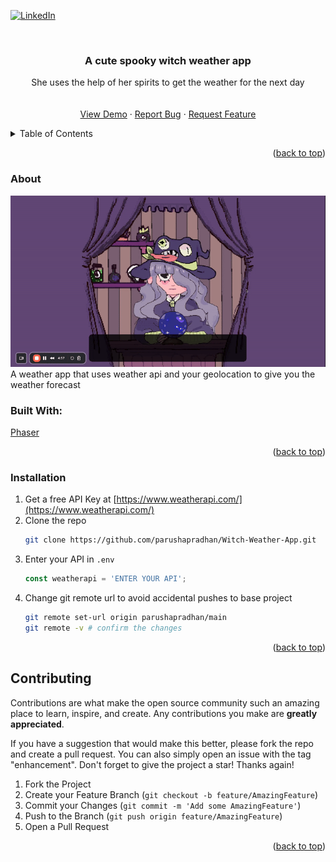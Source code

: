 
<a id="readme-top"></a>


[![LinkedIn][linkedin-shield]][linkedin-url]



<!-- PROJECT LOGO -->
<br />
<div align="center">


<h3 align="center">A cute spooky witch weather app</h3>

  <p align="center">
    She uses the help of her spirits to get the weather for the next day
    <br />
    <br />
    <br />
    <a href="https://pap203assignment2webdev.glitch.me">View Demo</a>
    &middot;
    <a href="https://github.com/parushapradhan/Witch-Weather-App/issues/new?labels=bug&template=bug-report---.md">Report Bug</a>
    &middot;
    <a href="https://github.com/parushapradhan/Witch-Weather-App/issues/new?labels=enhancement&template=feature-request---.md">Request Feature</a>
  </p>
</div>



<!-- TABLE OF CONTENTS -->
<details>
  <summary>Table of Contents</summary>
  <ol>
   <li>
      <a href="#built-with">About</a>
    </li>
    <li>
      <a href="#built-with">Built With</a>
    </li>
     <li><a href="#installation">Installation</a></li>
    <!-- <li><a href="#contact">Contact</a></li> -->
  </ol>
</details>



<p align="right">(<a href="#readme-top">back to top</a>)</p>

### About 
![alt text](witch.gif)
A weather app that uses weather api and your geolocation to give you the weather forecast

### Built With:

[Phaser](Phaser-url)




<p align="right">(<a href="#readme-top">back to top</a>)</p>



### Installation

1. Get a free API Key at [https://www.weatherapi.com/](https://www.weatherapi.com/)
2. Clone the repo
   ```sh
   git clone https://github.com/parushapradhan/Witch-Weather-App.git
   ```
3. Enter your API in `.env`
   ```js
   const weatherapi = 'ENTER YOUR API';
   ```
4. Change git remote url to avoid accidental pushes to base project
   ```sh
   git remote set-url origin parushapradhan/main
   git remote -v # confirm the changes
   ```

<p align="right">(<a href="#readme-top">back to top</a>)</p>



<!-- CONTRIBUTING -->
## Contributing

Contributions are what make the open source community such an amazing place to learn, inspire, and create. Any contributions you make are **greatly appreciated**.

If you have a suggestion that would make this better, please fork the repo and create a pull request. You can also simply open an issue with the tag "enhancement".
Don't forget to give the project a star! Thanks again!

1. Fork the Project
2. Create your Feature Branch (`git checkout -b feature/AmazingFeature`)
3. Commit your Changes (`git commit -m 'Add some AmazingFeature'`)
4. Push to the Branch (`git push origin feature/AmazingFeature`)
5. Open a Pull Request

<p align="right">(<a href="#readme-top">back to top</a>)</p>

<!-- ### Top contributors:

<a href="https://github.com/github_username/repo_name/graphs/contributors">
  <img src="https://contrib.rocks/image?repo=github_username/repo_name" alt="contrib.rocks image" />
</a> -->



<!-- LICENSE -->
<!-- ## License

Distributed under the project_license. See `LICENSE.txt` for more information. -->




<!-- CONTACT -->
<!-- ## Contact

Your Name - [@twitter_handle](https://twitter.com/twitter_handle) - email@email_client.com

Project Link: [https://github.com/parushapradhan/Witch-Weather-App.git](https://github.com/parushapradhan/Witch-Weather-App.git) -->

<!-- <p align="right">(<a href="#readme-top">back to top</a>)</p> -->





<!-- MARKDOWN LINKS & IMAGES -->
<!-- https://www.markdownguide.org/basic-syntax/#reference-style-links -->
[contributors-shield]: https://img.shields.io/github/contributors/github_username/repo_name.svg?style=for-the-badge
[contributors-url]: https://github.com/github_username/repo_name/graphs/contributors
[forks-shield]: https://img.shields.io/github/forks/github_username/repo_name.svg?style=for-the-badge
[forks-url]: https://github.com/github_username/repo_name/network/members
[stars-shield]: https://img.shields.io/github/stars/github_username/repo_name.svg?style=for-the-badge
[stars-url]: https://github.com/github_username/repo_name/stargazers
[issues-shield]: https://img.shields.io/github/issues/github_username/repo_name.svg?style=for-the-badge
[issues-url]: https://github.com/github_username/repo_name/issues
[license-shield]: https://img.shields.io/github/license/github_username/repo_name.svg?style=for-the-badge
[license-url]: https://github.com/github_username/repo_name/blob/master/LICENSE.txt
[linkedin-shield]: https://img.shields.io/badge/-LinkedIn-black.svg?style=for-the-badge&logo=linkedin&colorB=555
[linkedin-url]: https://www.linkedin.com/in/parusha-pradhan-133772168/
[product-screenshot]: images/screenshot.png
[Next.js]: https://img.shields.io/badge/next.js-000000?style=for-the-badge&logo=nextdotjs&logoColor=white
[Next-url]: https://nextjs.org/
[React.js]: https://img.shields.io/badge/React-20232A?style=for-the-badge&logo=react&logoColor=61DAFB
[React-url]: https://reactjs.org/
[Vue.js]: https://img.shields.io/badge/Vue.js-35495E?style=for-the-badge&logo=vuedotjs&logoColor=4FC08D
[Vue-url]: https://vuejs.org/
[Angular.io]: https://img.shields.io/badge/Angular-DD0031?style=for-the-badge&logo=angular&logoColor=white
[Angular-url]: https://angular.io/
[Svelte.dev]: https://img.shields.io/badge/Svelte-4A4A55?style=for-the-badge&logo=svelte&logoColor=FF3E00
[Svelte-url]: https://svelte.dev/
[Laravel.com]: https://img.shields.io/badge/Laravel-FF2D20?style=for-the-badge&logo=laravel&logoColor=white
[Laravel-url]: https://laravel.com
[Bootstrap.com]: https://img.shields.io/badge/Bootstrap-563D7C?style=for-the-badge&logo=bootstrap&logoColor=white
[Bootstrap-url]: https://getbootstrap.com
[JQuery.com]: https://img.shields.io/badge/jQuery-0769AD?style=for-the-badge&logo=jquery&logoColor=white
[JQuery-url]: https://jquery.com 

[Phaser-url]: https://phaser.io/
[Phaser.js]: https://img.shields.io/badge/React-20232A?
